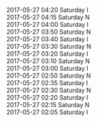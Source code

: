 2017-05-27 04:20 Saturday  I  
2017-05-27 04:15 Saturday  N  
2017-05-27 04:00 Saturday  I  
2017-05-27 03:50 Saturday  N  
2017-05-27 03:40 Saturday  I  
2017-05-27 03:30 Saturday  N  
2017-05-27 03:20 Saturday  I  
2017-05-27 03:10 Saturday  N  
2017-05-27 03:00 Saturday  I  
2017-05-27 02:50 Saturday  N  
2017-05-27 02:35 Saturday  I  
2017-05-27 02:30 Saturday  N  
2017-05-27 02:20 Saturday  I  
2017-05-27 02:15 Saturday  N  
2017-05-27 02:05 Saturday  I  

